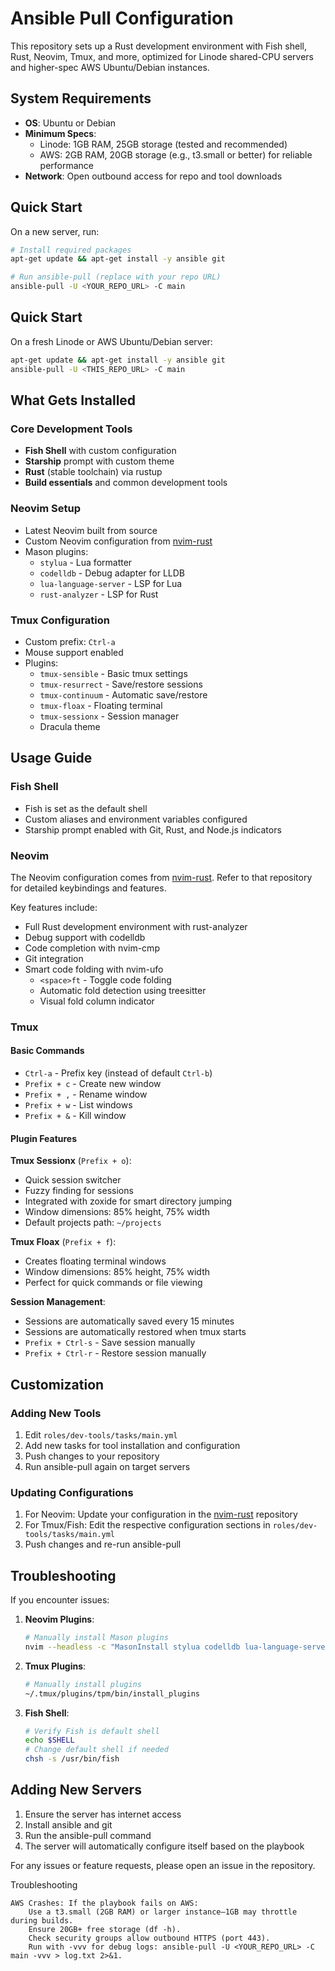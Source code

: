 # Ansible Pull Configuration

This repository sets up a Rust development environment with Fish shell, Rust, Neovim, Tmux, and more, optimized for Linode shared-CPU servers and higher-spec AWS Ubuntu/Debian instances.

## System Requirements
- **OS**: Ubuntu or Debian
- **Minimum Specs**:
  - Linode: 1GB RAM, 25GB storage (tested and recommended)
  - AWS: 2GB RAM, 20GB storage (e.g., t3.small or better) for reliable performance
- **Network**: Open outbound access for repo and tool downloads

## Quick Start

On a new server, run:

```bash
# Install required packages
apt-get update && apt-get install -y ansible git

# Run ansible-pull (replace with your repo URL)
ansible-pull -U <YOUR_REPO_URL> -C main
```


## Quick Start
On a fresh Linode or AWS Ubuntu/Debian server:
```bash
apt-get update && apt-get install -y ansible git
ansible-pull -U <THIS_REPO_URL> -C main
```

## What Gets Installed

### Core Development Tools
- **Fish Shell** with custom configuration
- **Starship** prompt with custom theme
- **Rust** (stable toolchain) via rustup
- **Build essentials** and common development tools

### Neovim Setup
- Latest Neovim built from source
- Custom Neovim configuration from [nvim-rust](https://github.com/uberbalogun/nvim-rust)
- Mason plugins:
  - `stylua` - Lua formatter
  - `codelldb` - Debug adapter for LLDB
  - `lua-language-server` - LSP for Lua
  - `rust-analyzer` - LSP for Rust

### Tmux Configuration
- Custom prefix: `Ctrl-a`
- Mouse support enabled
- Plugins:
  - `tmux-sensible` - Basic tmux settings
  - `tmux-resurrect` - Save/restore sessions
  - `tmux-continuum` - Automatic save/restore
  - `tmux-floax` - Floating terminal
  - `tmux-sessionx` - Session manager
  - Dracula theme

## Usage Guide

### Fish Shell
- Fish is set as the default shell
- Custom aliases and environment variables configured
- Starship prompt enabled with Git, Rust, and Node.js indicators

### Neovim
The Neovim configuration comes from [nvim-rust](https://github.com/uberbalogun/nvim-rust). Refer to that repository for detailed keybindings and features.

Key features include:
- Full Rust development environment with rust-analyzer
- Debug support with codelldb
- Code completion with nvim-cmp
- Git integration
- Smart code folding with nvim-ufo
  - `<space>ft` - Toggle code folding
  - Automatic fold detection using treesitter
  - Visual fold column indicator

### Tmux

#### Basic Commands
- `Ctrl-a` - Prefix key (instead of default `Ctrl-b`)
- `Prefix + c` - Create new window
- `Prefix + ,` - Rename window
- `Prefix + w` - List windows
- `Prefix + &` - Kill window

#### Plugin Features

**Tmux Sessionx** (`Prefix + o`):
- Quick session switcher
- Fuzzy finding for sessions
- Integrated with zoxide for smart directory jumping
- Window dimensions: 85% height, 75% width
- Default projects path: `~/projects`

**Tmux Floax** (`Prefix + f`):
- Creates floating terminal windows
- Window dimensions: 85% height, 75% width
- Perfect for quick commands or file viewing

**Session Management**:
- Sessions are automatically saved every 15 minutes
- Sessions are automatically restored when tmux starts
- `Prefix + Ctrl-s` - Save session manually
- `Prefix + Ctrl-r` - Restore session manually

## Customization

### Adding New Tools
1. Edit `roles/dev-tools/tasks/main.yml`
2. Add new tasks for tool installation and configuration
3. Push changes to your repository
4. Run ansible-pull again on target servers

### Updating Configurations
1. For Neovim: Update your configuration in the [nvim-rust](https://github.com/uberbalogun/nvim-rust) repository
2. For Tmux/Fish: Edit the respective configuration sections in `roles/dev-tools/tasks/main.yml`
3. Push changes and re-run ansible-pull

## Troubleshooting

If you encounter issues:

1. **Neovim Plugins**: 
   ```bash
   # Manually install Mason plugins
   nvim --headless -c "MasonInstall stylua codelldb lua-language-server rust-analyzer" -c qall
   ```

2. **Tmux Plugins**:
   ```bash
   # Manually install plugins
   ~/.tmux/plugins/tpm/bin/install_plugins
   ```

3. **Fish Shell**:
   ```bash
   # Verify Fish is default shell
   echo $SHELL
   # Change default shell if needed
   chsh -s /usr/bin/fish
   ```

## Adding New Servers

1. Ensure the server has internet access
2. Install ansible and git
3. Run the ansible-pull command
4. The server will automatically configure itself based on the playbook

For any issues or feature requests, please open an issue in the repository.

Troubleshooting

    AWS Crashes: If the playbook fails on AWS:
        Use a t3.small (2GB RAM) or larger instance—1GB may throttle during builds.
        Ensure 20GB+ free storage (df -h).
        Check security groups allow outbound HTTPS (port 443).
        Run with -vvv for debug logs: ansible-pull -U <YOUR_REPO_URL> -C main -vvv > log.txt 2>&1.
